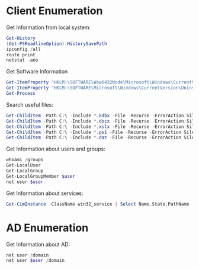 # Client Enumeration

Get Information from local system:
``` powershell
Get-History
(Get-PSReadlineOption).HistorySavePath
ipconfig /all
route print
netstat -ano
```

Get Software Information
``` powershell
Get-ItemProperty "HKLM:\SOFTWARE\Wow6432Node\Microsoft\Windows\CurrentVersion\Uninstall\*" | select displayname
Get-ItemProperty "HKLM:\SOFTWARE\Microsoft\Windows\CurrentVersion\Uninstall\*" | select displayname
Get-Process
```

Search useful files:
``` powershell
Get-ChildItem -Path C:\ -Include *.kdbx -File -Recurse -ErrorAction SilentlyContinue
Get-ChildItem -Path C:\ -Include *.docx -File -Recurse -ErrorAction SilentlyContinue
Get-ChildItem -Path C:\ -Include *.xslx -File -Recurse -ErrorAction SilentlyContinue
Get-ChildItem -Path C:\ -Include *.ps1 -File -Recurse -ErrorAction SilentlyContinue
Get-ChildItem -Path C:\ -Include *.dat -File -Recurse -ErrorAction SilentlyContinue
```

Get Information about users and groups:
``` powershell
whoami /groups
Get-LocalUser
Get-LocalGroup
Get-LocalGroupMember $user
net user $user
```

Get Information about services:
``` powershell
Get-CimInstance -ClassName win32_service | Select Name,State,PathName | Where-Object {$_.State -like 'Running'}
```

# AD Enumeration

Get Information about AD:
``` powershell
net user /domain
net user $user /domain

```